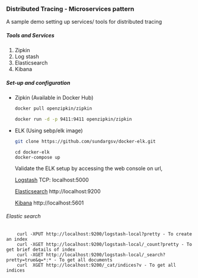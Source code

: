 ### Distributed Tracing - Microservices pattern
A sample demo setting up services/ tools for distributed tracing

##### Tools and Services

1. Zipkin
2. Log stash
3. Elasticsearch
4. Kibana


##### Set-up and configuration

* Zipkin (Available in Docker Hub)

     ```bash
     docker pull openzipkin/zipkin
     ```
     ```bash
     docker run -d -p 9411:9411 openzipkin/zipkin
     ```
     
* ELK (Using sebp/elk image)

    ```bash
    git clone https://github.com/sundargsv/docker-elk.git
    ```
    ```text
    cd docker-elk
    docker-compose up
    ```
 
    Validate the ELK setup by accessing the web console on url,
    
    [Logstash](http://localhost:5044)
    TCP: localhost:5000
    
    [Elasticsearch](http://localhost:9200)
    http://localhost:9200
    
    [Kibana](http://localhost:5601)
    http://localhost:5601

###### Elastic search

```text
    curl -XPUT http://localhost:9200/logstash-local?pretty - To create an index
    curl -XGET http://localhost:9200/logstash-local/_count?pretty - To get brief details of index
    curl -XGET http://localhost:9200/logstash-local/_search?pretty=true&q=*:* - To get all documents
    curl  XGET http://localhost:9200/_cat/indices?v - To get all indices
```


